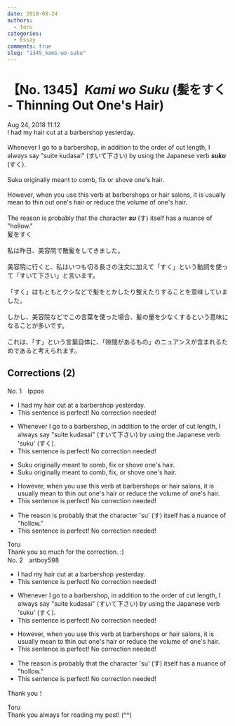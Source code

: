 ```yaml
---
date: 2018-08-24
authors:
  - toru
categories:
  - Essay
comments: true
slug: "1345_kami-wo-suku"
---
```


# 【No. 1345】<strong><em>Kami wo Suku</strong></em> (髪をすく - Thinning Out One's Hair)
<div class="date">Aug 24, 2018 11:12</div>
<div id="post"><div id="body_show_ori">
I had my hair cut at a barbershop yesterday.<br/><br/>Whenever I go to a barbershop, in addition to the order of cut length, I always say "suite kudasai" (すいて下さい) by using the Japanese verb <strong><em>suku</em></strong> (すく).<br/><br/>Suku originally meant to comb, fix or shove one's hair.<br/><br/>However, when you use this verb at barbershops or hair salons, it is usually mean to thin out one's hair or reduce the volume of one's hair.<br/><br/>The reason is probably that the character <strong><em>su</em></strong> (す) itself has a nuance of "hollow."
</div></div>

<!-- more -->

<div id="post_ja"><div id="body_show_mo">
髪をすく<br/><br/>私は昨日、美容院で散髪をしてきました。<br/><br/>美容院に行くと、私はいつも切る長さの注文に加えて「すく」という動詞を使って「すいて下さい」と言います。<br/><br/>「すく」はもともとクシなどで髪をとかしたり整えたりすることを意味していました。<br/><br/>しかし、美容院などでこの言葉を使った場合、髪の量を少なくするという意味になることが多いです。<br/><br/>これは、「す」という言葉自体に、「隙間があるもの」のニュアンスが含まれるためであると考えられます。
</div></div>

## Corrections (2)
<div id="block"><div class="first_name"> No. 1　<span class="just_name">Ippos</span></div><div id="block2">
<ul class="correction_field">
<li class="incorrect">I had my hair cut at a barbershop yesterday.</li>
<li class="corrected perfect">This sentence is perfect! No correction needed!</li>
</ul>
<ul class="correction_field">
<li class="incorrect">Whenever I go to a barbershop, in addition to the order of cut length, I always say "suite kudasai" (すいて下さい) by using the Japanese verb 'suku' (すく).</li>
<li class="corrected perfect">This sentence is perfect! No correction needed!</li>
</ul>
<ul class="correction_field">
<li class="incorrect">Suku originally meant to comb, fix or shove one's hair.</li>
<li class="corrected correct">
Suku originally meant to comb, fix<span class="f_red">,</span> or shove one's hair.
</li>
</ul>
<ul class="correction_field">
<li class="incorrect">However, when you use this verb at barbershops or hair salons, it is usually mean to thin out one's hair or reduce the volume of one's hair.</li>
<li class="corrected perfect">This sentence is perfect! No correction needed!</li>
</ul>
<ul class="correction_field">
<li class="incorrect">The reason is probably that the character 'su' (す) itself has a nuance of "hollow."</li>
<li class="corrected perfect">This sentence is perfect! No correction needed!</li>
</ul>
</div><div class="name"><span class="just_name">Toru</span><br>
Thank you so much for the correction. :)
</div>
</div>
<div id="block"><div class="first_name"> No. 2　<span class="just_name">artboy598</span></div><div id="block2">
<ul class="correction_field">
<li class="incorrect">I had my hair cut at a barbershop yesterday.</li>
<li class="corrected perfect">This sentence is perfect! No correction needed!</li>
</ul>
<ul class="correction_field">
<li class="incorrect">Whenever I go to a barbershop, in addition to the order of cut length, I always say "suite kudasai" (すいて下さい) by using the Japanese verb 'suku' (すく).</li>
<li class="corrected perfect">This sentence is perfect! No correction needed!</li>
</ul>
<ul class="correction_field">
<li class="incorrect">However, when you use this verb at barbershops or hair salons, it is usually mean to thin out one's hair or reduce the volume of one's hair.</li>
<li class="corrected perfect">This sentence is perfect! No correction needed!</li>
</ul>
<ul class="correction_field">
<li class="incorrect">The reason is probably that the character 'su' (す) itself has a nuance of "hollow."</li>
<li class="corrected perfect">This sentence is perfect! No correction needed!</li>
</ul>
<p class="comment_small">
 Thank you！
</p>

</div><div class="name"><span class="just_name">Toru</span><br>
Thank you always for reading my post! (^^)
</div>
</div>
